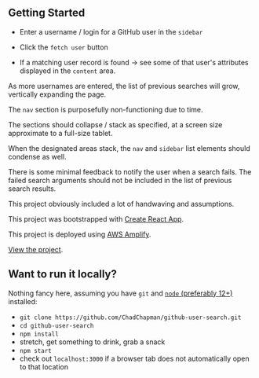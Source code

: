 ## Getting Started 

- Enter a username / login for a GitHub user in the `sidebar`
  
- Click the `fetch user` button
  
- If a matching user record is found -> see some of that user's attributes displayed in the `content` area.

As more usernames are entered, the list of previous searches will grow, vertically expanding the page.

The `nav` section is purposefully non-functioning due to time.

The sections should collapse / stack as specified, at a screen size approximate to a full-size tablet.

When the designated areas stack, the `nav` and `sidebar` list elements should condense as well.

There is some minimal feedback to notify the user when a search fails.  The failed search arguments should not be included in the list of previous search results.

This project obviously included a lot of handwaving and assumptions.

This project was bootstrapped with [Create React App](https://github.com/facebook/create-react-app).

This project is deployed using [AWS Amplify](https://aws.amazon.com/amplify/).

[View the project](https://main.d2ityiiy2u2j0x.amplifyapp.com/).

## Want to run it locally?

Nothing fancy here, assuming you have `git` and [`node` (preferably 12+)](https://nodejs.org/en/) installed:

- `git clone https://github.com/ChadChapman/github-user-search.git`
- `cd github-user-search`
- `npm install`
- stretch, get something to drink, grab a snack
- `npm start`
- check out `localhost:3000` if a browser tab does not automatically open to that location
